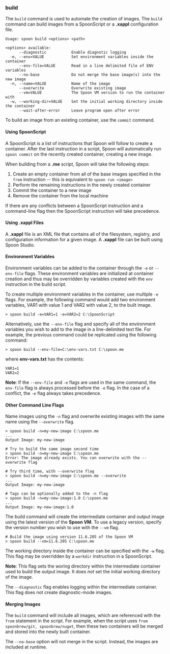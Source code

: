 ### build

The `build` command is used to automate the creation of images. The `build` command can build images from a SpoonScript or a **.xappl** configuration file. 

```
Usage: spoon build <options> <path>

<options> available:
      --diagnostic           Enable diagnotic logging
  -e, --env=VALUE            Set environment variables inside the container
      --env-file=VALUE       Read in a line delimited file of ENV variables
      --no-base              Do not merge the base image(s) into the new image
  -n, --name=VALUE           Name of the image
      --overwrite            Overwrite existing image
      --vm=VALUE             The Spoon VM version to run the container with
  -w, --working-dir=VALUE    Set the initial working directory inside the container
      --wait-after-error     Leave program open after error
```

To build an image from an existing container, use the `commit` command.

#### Using SpoonScript

A SpoonScript is a list of instructions that Spoon will follow to create a container. After the last instruction in a script, Spoon will automatically run `spoon commit` on the recently created container, creating a new image. 

When building from a **.me** script, Spoon will take the following steps: 

1. Create an empty container from all of the base images specified in the `from` instruction -- this is equivalent to `spoon run <image>`
2. Perform the remaining instructions in the newly created container 
3. Commit the container to a new image
4. Remove the container from the local machine

If there are any conflicts between a SpoonScript instruction and a command-line flag then the SpoonScript instruction will take precedence. 

#### Using .xappl Files

A **.xappl** file is an XML file that contains all of the filesystem, registry, and configuration information for a given image. A **.xappl** file can be built using Spoon Studio.

#### Environment Variables

Environment variables can be added to the container through the `-e` or `--env-file` flags. These environment variables are initialized at container creation and thus may be overridden by variables created with the `env` instruction in the build script. 

To create multiple environment variables in the container, use multiple `-e` flags. For example, the following command would add two environment variables, VAR1 with value 1 and VAR2 with value 2, to the built image. 

```
> spoon build -e=VAR1=1 -e=VAR2=2 C:\SpoonScript
```

Alternatively, use the `--env-file` flag and specify all of the environment variables you wish to add to the image in a line-delimited text file. For example, the previous command could be replicated using the following command: 

```
> spoon build --env-file=C:\env-vars.txt C:\spoon.me
```

where **env-vars.txt** has the contents: 

```
VAR1=1
VAR2=2
```

**Note**: If the `--env-file` and `-e` flags are used in the same command, the `env-file` flag is always processed before the `-e` flag. In the case of a conflict, the `-e` flag always takes precedence. 

#### Other Command Line Flags

Name images using the `-n` flag and overwrite existing images with the same name using the `--overwrite` flag. 

```
> spoon build -n=my-new-image C:\spoon.me
...
Output Image: my-new-image

# Try to build the same image second time
> spoon build -n=my-new-image C:\spoon.me
Error: The image already exists. You can overwrite with the --overwrite flag

# Try third time, with --overwrite flag
> spoon build -n=my-new-image C:\spoon.me --overwrite
...
Output Image: my-new-image

# Tags can be optionally added to the -n flag
> spoon build -n=my-new-image:1.0 C:\spoon.me
...
Output Image: my-new-image:1.0
```

The build command will create the intermediate container and output image using the latest version of the **Spoon VM**. To use a legacy version, specify the version number you wish to use with the `--vm` flag. 

```
# Build the image using version 11.6.205 of the Spoon VM
> spoon build --vm=11.6.205 C:\spoon.me 
```

The working directory inside the container can be specified with the `-w` flag. This flag may be overridden by a `workdir` instruction in a SpoonScript.

**Note**: This flag sets the woring directory within the intermediate container used to build the output image. It does *not* set the initial working directory of the image. 

The `--diagnostic` flag enables logging within the intermediate container. This flag does not create diagnostic-mode images.

#### Merging Images

The `build` command will include all images, which are referenced with the `from` statement in the script.  For example, when the script uses `from spoonbrew/git, spoonbrew/nuget`, then these two containers will be merged and stored into the newly built container.

The `--no-base` option will not merge in the script. Instead, the images are included at runtime. 